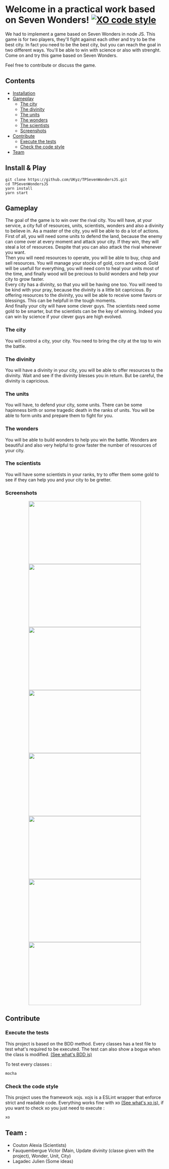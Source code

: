 # Welcome in a practical work based on Seven Wonders! [![XO code style](https://img.shields.io/badge/code_style-XO-5ed9c7.svg)](https://github.com/xojs/xo)


We had to implement a game based on Seven Wonders in node JS. This game is for two players, they'll fight against each other and try to be the best city. In fact you need to be the best city, but you can reach the goal in two different ways. You'll be able to win with science or also with strenght. Come on and try this game based on Seven Wonders.

Feel free to contribute or discuss the game.

## Contents
  * [Installation][Installation]
  * [Gameplay][Gameplay]
    * [The city][City]
    * [The divinity][Divinity]
    * [The units][Unit]
    * [The wonders][Wonder]
    * [The scientists][Scientists]
    * [Screenshots][Screenshots]
  * [Contribute][Contribute]
    * [Execute the tests][Tests]
    * [Check the code style][CheckXo]
  * [Team][Team]

## Install & Play

```
git clone https://github.com/UKyz/TPSevenWondersJS.git
cd TPSevenWondersJS
yarn install
yarn start
```

## Gameplay
 The goal of the game is to win over the rival city. You will have, at your service, a city full of resources, units, scientists, wonders and also a divinity to believe in. As a master of the city, you will be able to do a lot of actions. First of all, you will need some units to defend the land, because the enemy can come over at every moment and attack your city. If they win, they will steal a lot of resources. Despite that you can also attack the rival whenever you want. <br />
 Then you will need resources to operate, you will be able to buy, chop and sell resources. You will manage your stocks of gold, corn and wood. Gold will be usefull for everything, you will need corn to heal your units most of the time, and finally wood will be precious to build wonders and help your city to grow faster. <br />
 Every city has a divinity, so that you will be having one too. You will need to be kind with your pray, because the divinity is a little bit capricious. By offering resources to the divinity, you will be able to receive some favors or blessings. This can be helpfull in the tough moments. <br />
 And finally your city will have some clever guys. The scientists need some gold to be smarter, but the scientists can be the key of winning. Indeed you can win by science if your clever guys are high evolved.
 
  ### The city
  You will control a city, your city. You need to bring the city at the top to win the battle.
  ### The divinity
  You will have a divinity in your city, you will be able to offer resources to the divinity. Wait and see if the divinity blesses you in return. But be careful, the divinity is capricious.
  ### The units
  You will have, to defend your city, some units. There can be some hapinness birth or some tragedic death in the ranks of units. You will be able to form units and prepare them to fight for you.
  ### The wonders
  You will be able to build wonders to help you win the battle. Wonders are beautiful and also very helpful to grow faster the number of resources of your city.
  ### The scientists
  You will have some scientists in your ranks, try to offer them some gold to see if they can help you and your city to be gretter. 
  
  ### Screenshots
  
 <p align="center">
  <img width="356" height="200" src="http://victor-fauquembergue.fr/imagesGit/screenshot1">
  <img width="356" height="200" src="http://victor-fauquembergue.fr/imagesGit/screenshot2">
  <br />
  <img width="356" height="200" src="http://victor-fauquembergue.fr/imagesGit/screenshot3">
  <img width="356" height="200" src="http://victor-fauquembergue.fr/imagesGit/screenshot4">
  <br />
  <img width="356" height="200" src="http://victor-fauquembergue.fr/imagesGit/screenshot5">
  <img width="356" height="200" src="http://victor-fauquembergue.fr/imagesGit/screenshot6">
  <br />
  <img width="356" height="200" src="http://victor-fauquembergue.fr/imagesGit/screenshot7">
  <img width="356" height="200" src="http://victor-fauquembergue.fr/imagesGit/screenshot8">
 </p>
  

## Contribute 
### Execute the tests
  This project is based on the BDD method. Every classes has a test file to test what's required to be executed. The test can also show a bogue when the class is modified. [(See what's BDD is)][BDDWiki]
  
  To test every classes : 
  
```bash
mocha
```

### Check the code style
  This project uses the framework xojs. xojs is a ESLint wrapper that enforce strict and readable code. Everything works fine with xo [(See what's xo is)][xo], if you want to check xo you just need to execute : 
  
```bash
xo
```

## Team :
  * Couton Alexia (Scientists)
  * Fauquembergue Victor (Main, Update divinity (classe given with the project), Wonder, Unit, City) 
  * Lagadec Julien (Some ideas)

[BDDWiki]: https://en.wikipedia.org/wiki/Behavior-driven_development
[xo]: https://github.com/xojs/xo
[Installation]: https://github.com/UKyz/TPSevenWondersJS/blob/master/README.md#install--play
[Gameplay]: https://github.com/UKyz/TPSevenWondersJS/blob/master/README.md#gameplay
[City]: https://github.com/UKyz/TPSevenWondersJS/blob/master/README.md#the-city
[Unit]: https://github.com/UKyz/TPSevenWondersJS/blob/master/README.md#the-unit
[Scientists]: https://github.com/UKyz/TPSevenWondersJS/blob/master/README.md#the-scientists
[Wonder]: https://github.com/UKyz/TPSevenWondersJS/blob/master/README.md#the-wonder
[Divinity]: https://github.com/UKyz/TPSevenWondersJS/blob/master/README.md#the-divinity
[Screenshots]: https://github.com/UKyz/TPSevenWondersJS/blob/master/README.md#screenshots
[Contribute]: https://github.com/UKyz/TPSevenWondersJS/blob/master/README.md#contribute
[Tests]: https://github.com/UKyz/TPSevenWondersJS/blob/master/README.md#execute-the-tests
[CheckXo]: https://github.com/UKyz/TPSevenWondersJS/blob/master/README.md#check-the-code-style
[Team]: https://github.com/UKyz/TPSevenWondersJS/blob/master/README.md#team-

